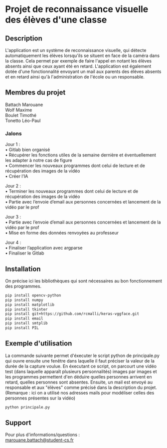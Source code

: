 # Projet de reconnaissance visuelle des élèves d'une classe

## Description

L'application est un système de reconnaissance visuelle, qui détecte automatiquement les élèves lorsqu'ils se situent en face de la caméra dans la classe. Cela permet par exemple de faire l'appel en notant les élèves absents ainsi que ceux ayant été en retard. L'application est également dotée d'une fonctionnalité envoyant un mail aux parents des élèves absents et en retard ainsi qu'à l'administration de l'école ou un responsable.

## Membres du projet

Battach Marouane <br/>
Wolf Maxime <br/>
Boulet Timothé <br/>
Tonetto Léo-Paul 


### Jalons

Jour 1 : <br/>
• Gitlab bien organisé <br/>
• Récupérer les fonctions utiles de la semaine dernière et éventuellement les adapter à notre cas de figure <br/>
• Commencer les nouveaux programmes dont celui de lecture et de récupération des images de la vidéo <br/>
• Créer l’IA

Jour 2 : <br/>
• Terminer les nouveaux programmes dont celui de lecture et de récupération des images de la vidéo <br/>
• Partie avec l’envoie d’email aux personnes concernées et lancement de la vidéo par le prof

Jour 3 : <br/>
• Partie avec l’envoie d’email aux personnes concernées et lancement de la vidéo par le prof <br/>
• Mise en forme des données renvoyées au professeur

Jour 4 : <br/>
• Finaliser l’application avec argparse <br/>
• Finaliser le Gitlab

## Installation

On précise ici les bibliothèques qui sont nécessaires au bon fonctionnement des programmes.

```bash
pip install opencv-python
pip install numpy
pip install matplotlib
pip install tkinter
pip install git+https://github.com/rcmalli/keras-vggface.git
pip install email
pip install smtplib
pip install PIL

```

## Exemple d'utilisation

La commande suivante permet d'éxecuter le script python de principale.py qui ouvre ensuite une fenêtre dans laquelle il faut préciser la valeur de la durée de la capture voulue. En éxecutant ce script, on parcourt une vidéo test (dans laquelle apparaît plusieurs personnalités) images par images et les programmes permettent d'en déduire quelles personnes arrivent en retard, quelles personnes sont absentes. Ensuite, un mail est envoyé au responsable et aux "élèves" comme précisé dans la description du projet. (Remarque : ici on a utilisé nos adresses mails pour modéliser celles des personnes présentes sur la vidéo)


```bash
python principale.py
```

## Support

Pour plus d'informations/questions : <br/>
marouane.battach@student-cs.fr
